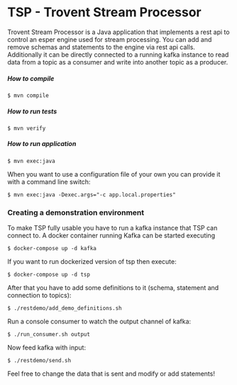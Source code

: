 # TSP - Trovent Stream Processor #

Trovent Stream Processor is a Java application that implements a rest api to control an esper engine used for stream processing.
You can add and remove schemas and statements to the engine via rest api calls.
Additionally it can be directly connected to a running kafka instance to read data from a topic as a consumer and write into another topic as a producer.

##### How to compile

	$ mvn compile
	
##### How to run tests

	$ mvn verify
	
##### How to run application

	$ mvn exec:java

When you want to use a configuration file of your own you can provide it with a command line switch:

    $ mvn exec:java -Dexec.args="-c app.local.properties"


### Creating a demonstration environment

To make TSP fully usable you have to run a kafka instance that TSP can connect to.
A docker container running Kafka can be started executing

	$ docker-compose up -d kafka
    
If you want to run dockerized version of tsp then execute:

    $ docker-compose up -d tsp

After that you have to add some definitions to it (schema, statement and connection to topics):

	$ ./restdemo/add_demo_definitions.sh
	
Run a console consumer to watch the output channel of kafka:

	$ ./run_consumer.sh output
	
Now feed kafka with input:

	$ ./restdemo/send.sh
	
Feel free to change the data that is sent and modify or add statements!

 